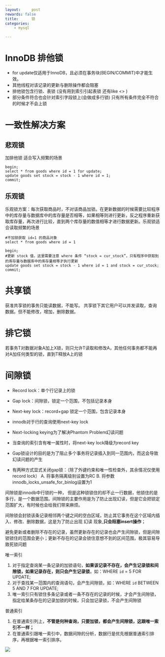 ```yaml
---
layout:     post
rewards: false
title:      锁
categories:
    - mysql

---
```


# InnoDB 排他锁
* for update仅适用于InnoDB，且必须在事务块(BEGIN/COMMIT)中才能生效。
* 其他线程对该记录的更新与删除操作都会阻塞
* 排他锁包含行锁、表锁 (没有用到索引引起表锁  还有like <> )
* 部分条件符合也会针对索引字段锁上(会做成多行锁) 只有所有条件完全不符合的时候才不会上锁

# 一致性解决方案
## 悲观锁

加排他锁 适合写入频繁的场景
```
begin;
select * from goods where id = 1 for update;
update goods set stock = stock - 1 where id = 1;
commit;
```

## 乐观锁
乐观锁方案：每次获取商品时，不对该商品加锁。在更新数据的时候需要比较程序中的库存量与数据库中的库存量是否相等，如果相等则进行更新，反之程序重新获取库存量，再次进行比较，直到两个库存量的数值相等才进行数据更新。乐观锁适合读取频繁的场景

```
#不加锁获取 id=1 的商品对象
select * from goods where id = 1

begin;
#更新 stock 值，这里需要注意 where 条件 “stock = cur_stock”，只有程序中获取到的库存量与数据库中的库存量相等才执行更新
update goods set stock = stock - 1 where id = 1 and stock = cur_stock;
commit;
```

# 共享锁

获准共享锁的事务只能读数据，不能写。 共享锁下其它用户可以并发读取，查询数据。但不能修改，增加，删除数据。

# 排它锁

若事务T对数据对象A加上X锁，则只允许T读取和修改A，其他任何事务都不能再对A加任何类型的锁，直到T释放A上的锁

# 间隙锁

- Record lock：单个行记录上的锁
- Gap lock：间隙锁，锁定一个范围，不包括记录本身
- Next-key lock：record+gap 锁定一个范围，包含记录本身



- innodb对于行的查询使用next-key lock
- Next-locking keying为了解决Phantom Problem幻读问题
- 当查询的索引含有唯一属性时，将next-key lock降级为record key
- Gap锁设计的目的是为了阻止多个事务将记录插入到同一范围内，而这会导致幻读问题的产生
- 有两种方式显式关闭gap锁：（除了外键约束和唯一性检查外，其余情况仅使用record lock） A. 将事务隔离级别设置为RC B. 将参数innodb_locks_unsafe_for_binlog设置为1

间隙锁是innodb中行锁的一种， 但是这种锁锁住的却不止一行数据，他锁住的是多行，是一个数据范围。间隙锁的主要作用是为了防止出现幻读，但是它会把锁定范围扩大，有时候也会给我们带来麻烦。



间隙锁会封锁该条记录相邻两个键之间的空白区域，防止其它事务在这个区域内插入、修改、删除数据，这是为了防止出现 幻读 现象,**只会阻塞insert操作**；

避免更新或者删除不存在的记录，虽然更新存在的记录也会产生间隙锁，但是间隙锁锁住的范围会更小；更新不存在的记录会锁住意想不到的区间范围，极其容易导致死锁问题

唯一索引

1. 对于指定查询某一条记录的加锁语句，**如果该记录不存在，会产生记录锁和间隙锁，如果记录存在，则只会产生记录锁**，如：WHERE `id` = 5 FOR UPDATE;
2. 对于查找某一范围内的查询语句，会产生间隙锁，如：WHERE `id` BETWEEN 5 AND 7 FOR UPDATE;
3. 唯一索引只有锁住多条记录或者一条不存在的记录的时候，才会产生间隙锁，指定给某条存在的记录加锁的时候，只会加记录锁，不会产生间隙锁

普通索引

1. 在普通索引列上，**不管是何种查询，只要加锁，都会产生间隙锁，这跟唯一索引不一样；**
2. 在普通索引跟唯一索引中，数据间隙的分析，数据行是优先根据普通索引排序，再根据唯一索引排序。

![](https://cdn.jsdelivr.net/gh/631068264/img/008i3skNgy1gqs8dj8eukj30c20fkglq.jpg)